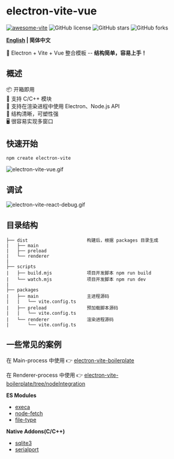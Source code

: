 # electron-vite-vue

[![awesome-vite](https://awesome.re/mentioned-badge.svg)](https://github.com/vitejs/awesome-vite)
![GitHub license](https://img.shields.io/github/license/caoxiemeihao/electron-vite-vue?style=flat)
![GitHub stars](https://img.shields.io/github/stars/caoxiemeihao/electron-vite-vue?color=fa6470&style=flat)
![GitHub forks](https://img.shields.io/github/forks/caoxiemeihao/electron-vite-vue?style=flat)

**[English](README.md) | 简体中文**

🥳 Electron + Vite + Vue 整合模板 -- **结构简单，容易上手！**

## 概述

📦 开箱即用  
💪 支持 C/C++ 模块  
🔩 支持在渲染进程中使用 Electron、Node.js API  
🌱 结构清晰，可塑性强  
🖥 很容易实现多窗口

## 快速开始

```sh
npm create electron-vite
```

<!-- [![quick-start](https://asciinema.org/a/483731.svg)](https://asciinema.org/a/483731) -->

![electron-vite-vue.gif](https://github.com/electron-vite/electron-vite-vue/blob/main/packages/renderer/public/electron-vite-vue.gif?raw=true)

## 调试

![electron-vite-react-debug.gif](https://github.com/electron-vite/electron-vite-react/blob/main/packages/renderer/public/electron-vite-react-debug.gif?raw=true)

## 目录结构

```tree
├── dist                      构建后，根据 packages 目录生成
|   ├── main
|   ├── preload
|   └── renderer
|
├── scripts
|   ├── build.mjs             项目开发脚本 npm run build
|   └── watch.mjs             项目开发脚本 npm run dev
|
├── packages
|   ├── main                  主进程源码
|   |   └── vite.config.ts
|   ├── preload               预加载脚本源码
|   |   └── vite.config.ts
|   └── renderer              渲染进程源码
|       └── vite.config.ts
```

## 一些常见的案例

在 Main-process 中使用 👉 [electron-vite-boilerplate](https://github.com/caoxiemeihao/electron-vite-boilerplate)

在 Renderer-process 中使用 👉 [electron-vite-boilerplate/tree/nodeIntegration](https://github.com/caoxiemeihao/electron-vite-boilerplate/tree/nodeIntegration)

**ES Modules**

-   [execa](https://www.npmjs.com/package/execa)
-   [node-fetch](https://www.npmjs.com/package/node-fetch)
-   [file-type](https://www.npmjs.com/package/file-type)

**Native Addons(C/C++)**

-   [sqlite3](https://www.npmjs.com/package/sqlite3)
-   [serialport](https://www.npmjs.com/package/serialport)
